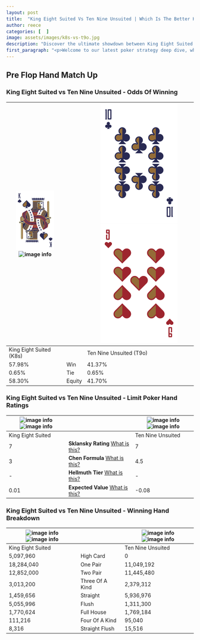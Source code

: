 ```yaml
---
layout: post
title:  "King Eight Suited Vs Ten Nine Unsuited | Which Is The Better Hand In Poker? A Complete Guide"
author: reece
categories: [  ]
image: assets/images/k8s-vs-t9o.jpg
description: "Discover the ultimate showdown between King Eight Suited and Ten Nine Unsuited in poker! Uncover the odds, strategies, and scenarios where one hand triumphs over the other. Get ready to up your poker game with this thrilling analysis."
first_paragraph: "<p>Welcome to our latest poker strategy deep dive, where we're pitting two distinct hands against each other in a high-stakes showdown: King Eight Suited vs Ten Nine Unsuited.</p><p>In the dynamic world of poker, every decision counts, and knowing which hand holds the upper hand is key to your success at the table.</p><p>In this article, we'll dissect these two hands, explore the scenarios where one dominates the other, and equip you with the knowledge to make strategic choices that can tip the odds in your favor.</p><p>Get ready to unravel the intriguing dynamics of these poker hands and elevate your game to new heights.</p>"
---
```




[comment]: # (sp0)

## Pre Flop Hand Match Up

<div class="table hand-ratings" markdown="1"> 



### King Eight Suited vs Ten Nine Unsuited - Odds Of Winning


    
| ![image info](assets/images/hand1/K.png) ![image info](assets/images/hand1/8s.png) |  | ![image info](assets/images/hand2/T.png) ![image info](assets/images/hand2/9o.png) |
| -------- | -------- | -------- |
| King Eight Suited (K8s) |  | Ten Nine Unsuited (T9o) |
| 57.98% | Win | 41.37% |
| 0.65% | Tie | 0.65% |
| 58.30% | Equity | 41.70% |




[comment]: # (sp1)



### King Eight Suited vs Ten Nine Unsuited - Limit Poker Hand Ratings


    
| ![image info](https://www.riverpairs.com/assets/images/hand1/K.png) ![image info](https://www.riverpairs.com/assets/images/hand1/8s.png) |  | ![image info](https://www.riverpairs.com/assets/images/hand2/T.png) ![image info](https://www.riverpairs.com/assets/images/hand2/9o.png) |
| -------- | -------- | -------- |
| King Eight Suited |  | Ten Nine Unsuited |
| 7 | **Sklansky Rating** [What is this?](/sklansky-rating-explained) | 7 |
| 3 | **Chen Formula** [What is this?](/chen-formula-explained) | 4.5 |
| - | **Hellmuth Tier** [What is this?](/Hellmuth-tier-explained) | - |
| 0.01 | **Expected Value** [What is this?](/expected-value-explained) | -0.08 |




[comment]: # (sp2)



### King Eight Suited vs Ten Nine Unsuited - Winning Hand Breakdown


    
| ![image info](https://www.riverpairs.com/assets/images/hand1/K.png) ![image info](https://www.riverpairs.com/assets/images/hand1/8s.png) |  | ![image info](https://www.riverpairs.com/assets/images/hand2/T.png) ![image info](https://www.riverpairs.com/assets/images/hand2/9o.png) |
| -------- | -------- | -------- |
| King Eight Suited |  | Ten Nine Unsuited |
| 5,097,960 | High Card | 0 |
| 18,284,040 | One Pair | 11,049,192 |
| 12,852,000 | Two Pair | 11,445,480 |
| 3,013,200 | Three Of A Kind | 2,379,312 |
| 1,459,656 | Straight | 5,936,976 |
| 5,055,996 | Flush | 1,311,300 |
| 1,770,624 | Full House | 1,769,184 |
| 111,216 | Four Of A Kind | 95,040 |
| 8,316 | Straight Flush | 15,516 |




[comment]: # (sp3)



</div>

[comment]: # (sp4)



[comment]: # (sp5)

